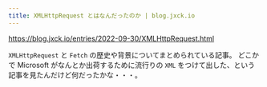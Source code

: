 ```yaml
---
title: XMLHttpRequest とはなんだったのか | blog.jxck.io
---
```


https://blog.jxck.io/entries/2022-09-30/XMLHttpRequest.html

`XMLHttpRequest` と `Fetch` の歴史や背景についてまとめられている記事。
どこかで Microsoft がなんとか出荷するために流行りの `XML` をつけて出した、という記事を見たんだけど何だったかな・・・。
